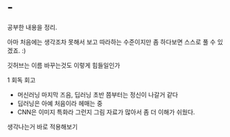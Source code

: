 # -
공부한 내용을 정리.

아마 처음에는 생각조차 못해서 보고 따라하는 수준이지만 좀 하다보면 스스로 풀 수 있겠죠. :)


깃허브는 이름 바꾸는것도 이렇게 힘들일인가

1 회독 회고
 - 머신러닝 마지막 즈음, 딥러닝 초반 쯤부터는 정신이 나갈거 같다 
 - 딥러닝은 아예 처음이라 헤매는 중
 - CNN은 이미지 특화라 그런지 그림 자료가 많아서 좀 더 이해가 쉬웠다. 



생각나는거 바로 적용해보기



